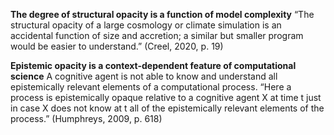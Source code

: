 **The degree of structural opacity is a function of model complexity**
“The structural opacity of a large cosmology or climate simulation is an accidental function of size and accretion; a similar but smaller program would be easier to understand.” (Creel, 2020, p. 19) 

**Epistemic opacity is a context-dependent feature of computational science**
A cognitive agent is not able to know and understand all epistemically relevant elements of a computational process.
“Here a process is epistemically opaque relative to a cognitive agent X at time t just in case X does not know at t all of the epistemically relevant elements of the process.” (Humphreys, 2009, p. 618) 

